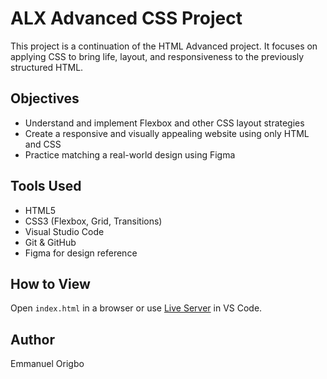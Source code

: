 # ALX Advanced CSS Project

This project is a continuation of the HTML Advanced project. It focuses on applying CSS to bring life, layout, and responsiveness to the previously structured HTML.

## Objectives

- Understand and implement Flexbox and other CSS layout strategies
- Create a responsive and visually appealing website using only HTML and CSS
- Practice matching a real-world design using Figma

## Tools Used

- HTML5
- CSS3 (Flexbox, Grid, Transitions)
- Visual Studio Code
- Git & GitHub
- Figma for design reference

## How to View

Open `index.html` in a browser or use [Live Server](https://marketplace.visualstudio.com/items?itemName=ritwickdey.LiveServer) in VS Code.

## Author

Emmanuel Origbo
